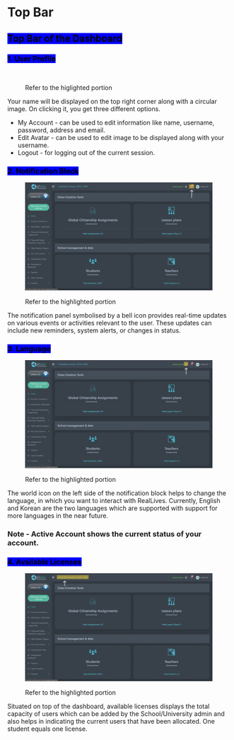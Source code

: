 # Top Bar

## <mark style="background-color:blue;">Top Bar of the Dashboard</mark>



### <mark style="background-color:blue;">1. User Profile</mark>

<figure><img src="../../.gitbook/assets/Image 28-02-24 at 12.40 PM.jpg" alt=""><figcaption><p>Refer to the higlighted portion</p></figcaption></figure>

Your name will be displayed on the top right corner along with a circular image. On clicking it, you get three different options.

* My Account - can be used to edit information like name, username, password, address and email.
* Edit Avatar - can be used to edit image to be displayed along with your username.
* Logout - for logging out of the current session.



### <mark style="background-color:blue;">2. Notification Block</mark>

<figure><img src="../../.gitbook/assets/2 noti.jpg" alt=""><figcaption><p>Refer to the highlighted portion</p></figcaption></figure>

The notification panel symbolised by a bell icon provides real-time updates on various events or activities relevant to the user. These updates can include new reminders, system alerts, or changes in status.



### <mark style="background-color:blue;">3. Language</mark>

<figure><img src="../../.gitbook/assets/3.jpg" alt=""><figcaption><p>Refer to the highlighted portion</p></figcaption></figure>

The world icon on the left side of the notification block helps to change the language, in which you want to interact with RealLives. Currently, English and Korean are the two languages which are supported with support for more languages in the near future.

### Note - Active Account shows the current status of your account.



### <mark style="background-color:blue;">4. Available Licenses</mark>

<figure><img src="../../.gitbook/assets/5.jpg" alt=""><figcaption><p>Refer to the highlighted portion</p></figcaption></figure>

Situated on top of the dashboard, available licenses displays the total capacity of users which can be added by the School/University admin and also helps in indicating the current users that have been allocated. One student equals one license.
